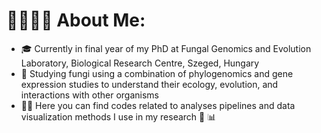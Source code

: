 # 👩‍💻🔎🧬 **About Me**:
- 🎓 Currently in final year of my PhD at Fungal Genomics and Evolution Laboratory, Biological Research Centre, Szeged, Hungary
- 👀 Studying fungi using a combination of phylogenomics and gene expression studies to understand their ecology, evolution, and interactions with other organisms
- 👩‍💻 Here you can find codes related to analyses pipelines and data visualization methods I use in my research 📄 📊
